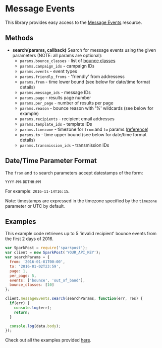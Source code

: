 # Message Events

This library provides easy access to the [Message Events](https://www.sparkpost.com/api#/reference/message-events/) resource.

## Methods
* **search(params, callback)**
  Search for message events using the given parameters (NOTE: all params are optional):
  * `params.bounce_classes` - list of [bounce classes](https://support.sparkpost.com/customer/portal/articles/1929896)
  * `params.campaign_ids` - campaign IDs 
  * `params.events` - event types 
  * `params.friendly_froms` - 'friendly' from addressess
  * `params.from` - time lower bound  (see below for date/time format details)
  * `params.message_ids` - message IDs
  * `params.page` - results page number
  * `params.per_page` - number of results per page
  * `params.reason` - bounce reason with '%' wildcards (see below for example)
  * `params.recipients` - recipient email addresses
  * `params.template_ids` - template IDs
  * `params.timezone` - timezone for `from` and `to` params ([reference](https://en.wikipedia.org/wiki/List_of_tz_database_time_zones))
  * `params.to` - time upper bound (see below for date/time format details)
  * `params.transmission_ids` - transmission IDs

## Date/Time Parameter Format

The `from` and `to` search parameters accept datestamps of the form:

  `YYYY-MM-DDTHH:MM`

For example: `2016-11-14T16:15`.

Note: timestamps are expressed in the timezone specified by the `timezone` parameter or UTC by default.

## Examples

This example code retrieves up to 5 'invalid recipient' bounce events from the first 2 days of 2016.

```js
var SparkPost = require('sparkpost');
var client = new SparkPost('YOUR_API_KEY');
var searchParams = {
  from: '2016-01-01T00:00',
  to: '2016-01-02T23:59',
  page: 1,
  per_page: 5,
  events: ['bounce', 'out_of_band'],
  bounce_classes: [10]
};

client.messageEvents.search(searchParams, function(err, res) {
  if(err) {
    console.log(err);
    return;
  }

  console.log(data.body);
});

```

Check out all the examples provided [here](/examples/messageEvents).
